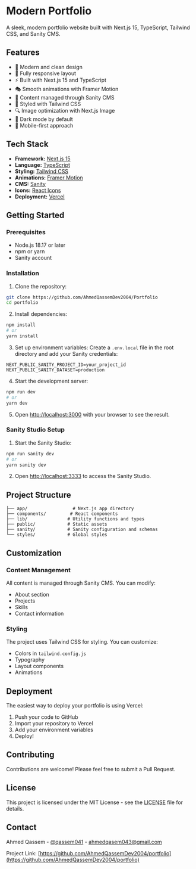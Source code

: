 # Modern Portfolio

A sleek, modern portfolio website built with Next.js 15, TypeScript, Tailwind CSS, and Sanity CMS.

## Features

- 🎨 Modern and clean design
- 📱 Fully responsive layout
- ⚡ Built with Next.js 15 and TypeScript
- 🎭 Smooth animations with Framer Motion
- 📝 Content managed through Sanity CMS
- 🎨 Styled with Tailwind CSS
- 🔍 Image optimization with Next.js Image
- 🌙 Dark mode by default
- 📱 Mobile-first approach

## Tech Stack

- **Framework:** [Next.js 15](https://nextjs.org/)
- **Language:** [TypeScript](https://www.typescriptlang.org/)
- **Styling:** [Tailwind CSS](https://tailwindcss.com/)
- **Animations:** [Framer Motion](https://www.framer.com/motion/)
- **CMS:** [Sanity](https://www.sanity.io/)
- **Icons:** [React Icons](https://react-icons.github.io/react-icons/)
- **Deployment:** [Vercel](https://vercel.com/)

## Getting Started

### Prerequisites

- Node.js 18.17 or later
- npm or yarn
- Sanity account

### Installation

1. Clone the repository:
```bash
git clone https://github.com/AhmedQassemDev2004/Portfolio
cd portfolio
```

2. Install dependencies:
```bash
npm install
# or
yarn install
```

3. Set up environment variables:
Create a `.env.local` file in the root directory and add your Sanity credentials:
```env
NEXT_PUBLIC_SANITY_PROJECT_ID=your_project_id
NEXT_PUBLIC_SANITY_DATASET=production
```

4. Start the development server:
```bash
npm run dev
# or
yarn dev
```

5. Open [http://localhost:3000](http://localhost:3000) with your browser to see the result.

### Sanity Studio Setup

1. Start the Sanity Studio:
```bash
npm run sanity dev
# or
yarn sanity dev
```

2. Open [http://localhost:3333](http://localhost:3333) to access the Sanity Studio.

## Project Structure

```
├── app/                 # Next.js app directory
├── components/         # React components
├── lib/               # Utility functions and types
├── public/            # Static assets
├── sanity/            # Sanity configuration and schemas
└── styles/            # Global styles
```

## Customization

### Content Management
All content is managed through Sanity CMS. You can modify:
- About section
- Projects
- Skills
- Contact information

### Styling
The project uses Tailwind CSS for styling. You can customize:
- Colors in `tailwind.config.js`
- Typography
- Layout components
- Animations

## Deployment

The easiest way to deploy your portfolio is using Vercel:

1. Push your code to GitHub
2. Import your repository to Vercel
3. Add your environment variables
4. Deploy!

## Contributing

Contributions are welcome! Please feel free to submit a Pull Request.

## License

This project is licensed under the MIT License - see the [LICENSE](LICENSE) file for details.

## Contact

Ahmed Qassem - [@qassem041](https://instagram.com/qassem041) - ahmedqasem043@gmail.com

Project Link: [https://github.com/AhmedQassemDev2004/portfolio](https://github.com/AhmedQassemDev2004/portfolio)
